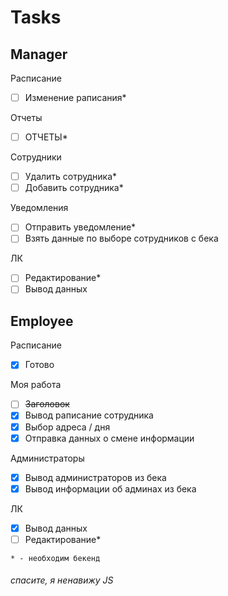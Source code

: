 # Tasks

## **Manager**

Расписание

- [ ] Изменение раписания*

Отчеты

- [ ] ОТЧЕТЫ*

Сотрудники

- [ ] Удалить сотрудника*
- [ ] Добавить сотрудника*

Уведомления

- [ ] Отправить уведомление*
- [ ] Взять данные по выборе сотрудников с бека

ЛК

- [ ] Редактирование*
- [ ] Вывод данных

## **Employee**

Расписание

- [x] Готово

Моя работа

- [ ] ~~Заголовок~~
- [x] Вывод раписание сотрудника
- [x] Выбор адреса / дня
- [x] Отправка данных о смене информации

Администраторы

- [x] Вывод администраторов из бека
- [x] Вывод информации об админах из бека

ЛК

- [x] Вывод данных
- [ ] Редактирование*

`* - необходим бекенд`

###### спасите, я ненавижу JS
